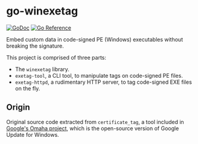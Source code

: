 # go-winexetag
[![GoDoc](https://godoc.org/github.com/ianatha/go-winexetag?status.svg)](https://godoc.org/github.com/ianatha/go-winexetag) [![Go Reference](https://pkg.go.dev/badge/github.com/ianatha/go-winexetag.svg)](https://pkg.go.dev/github.com/ianatha/go-winexetag)

Embed custom data in code-signed PE (Windows) executables without breaking
the signature.

This project is comprised of three parts:
* The `winexetag` library.
* `exetag-tool`, a CLI tool, to manipulate tags on code-signed PE files.
* `exetag-httpd`, a rudimentary HTTP server, to tag code-signed EXE files on the fly.

## Origin
Original source code extracted from `certificate_tag`, a tool included in
[Google's Omaha project](https://github.com/google/omaha/blob/master/common/certificate_tag/certificate_tag.go), which
is the open-source version of Google Update for Windows.